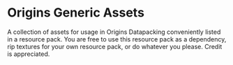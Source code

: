# Origins Generic Assets
A collection of assets for usage in Origins Datapacking conveniently listed in a resource pack. You are free to use this resource pack as a dependency, rip textures for your own resource pack, or do whatever you please. Credit is appreciated.
